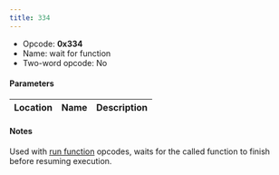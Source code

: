 ```yaml
---
title: 334
---
```


-   Opcode: **0x334**
-   Name: wait for function
-   Two-word opcode: No

#### Parameters

| Location | Name | Description |
|:--------:|:----:|:-----------:|

#### Notes

Used with [run function](204.md) opcodes, waits for the called function to finish before resuming execution.
